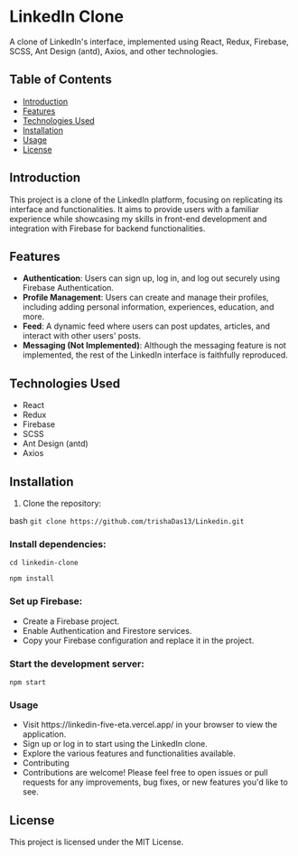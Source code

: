 # LinkedIn Clone

A clone of LinkedIn's interface, implemented using React, Redux, Firebase, SCSS, Ant Design (antd), Axios, and other technologies.

## Table of Contents

- [Introduction](#introduction)
- [Features](#features)
- [Technologies Used](#technologies-used)
- [Installation](#installation)
- [Usage](#usage)
- [License](#license)

## Introduction

This project is a clone of the LinkedIn platform, focusing on replicating its interface and functionalities. It aims to provide users with a familiar experience while showcasing my skills in front-end development and integration with Firebase for backend functionalities.

## Features

- **Authentication**: Users can sign up, log in, and log out securely using Firebase Authentication.
- **Profile Management**: Users can create and manage their profiles, including adding personal information, experiences, education, and more.
- **Feed**: A dynamic feed where users can post updates, articles, and interact with other users' posts.
- **Messaging (Not Implemented)**: Although the messaging feature is not implemented, the rest of the LinkedIn interface is faithfully reproduced.

## Technologies Used

- React
- Redux
- Firebase
- SCSS
- Ant Design (antd)
- Axios

## Installation

1. Clone the repository:

bash
`git clone https://github.com/trishaDas13/Linkedin.git`

### Install dependencies:

`cd linkedin-clone`

`npm install`

### Set up Firebase:

<ul>
  <li>Create a Firebase project.</li>
  <li>Enable Authentication and Firestore services.</li>
  <li>Copy your Firebase configuration and replace it in the project.</li>
</ul>

### Start the development server:

`npm start`

### Usage
<ul>
  <li>Visit https://linkedin-five-eta.vercel.app/ in your browser to view the application.</li>
  <li>Sign up or log in to start using the LinkedIn clone.</li>
  <li>Explore the various features and functionalities available.</li>
  <li>Contributing</li>
  <li>Contributions are welcome! Please feel free to open issues or pull requests for any improvements, bug fixes, or new features you'd like to see.</li>  
</ul>

## License
This project is licensed under the MIT License.
